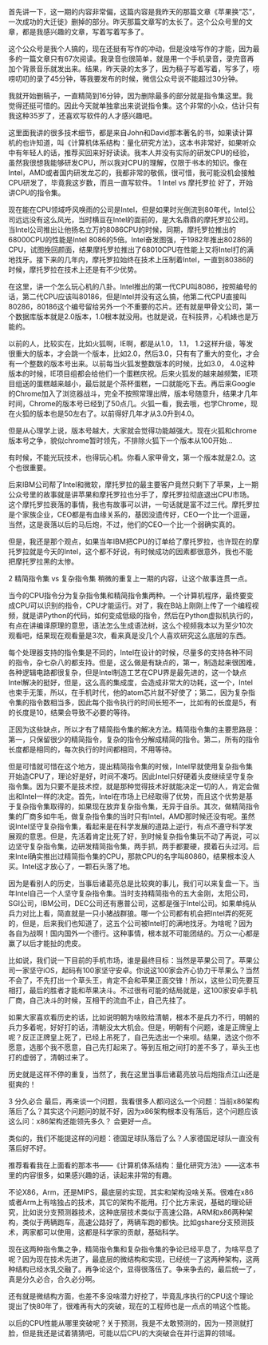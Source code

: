 首先讲一下，这一期的内容非常偏，这篇内容是我昨天的那篇文章《苹果换“芯”，一次成功的大迁徙》删掉的部分。昨天那篇文章写的太长了。这个公众号里的文章，都是我感兴趣的文章，写着写着写多了。


这个公众号是我个人搞的，现在还挺有写作的冲动，但是没啥写作的才能，因为最多的一篇文章只有67次阅读。我录音也很简单，就是用一个手机录音，录完音再加个背景音乐就发出来。结果，昨天录的太多了，因为稿子写着写着，写多了，唠唠叨叨的录了45分钟，等我要发布的时候，微信公众号说不能超过30分钟。

我就开始删稿子，一直精简到16分钟，因为删除最多的部分就是指令集这里。我觉得还挺可惜的。因此今天就单独拿出来说说指令集。这个非常的小众，估计只有我这种35岁了，还喜欢写软件的人才感兴趣吧。

这里面我讲的很多技术细节，都是来自John和David那本著名的书，如果读计算机的也许知道，叫《计算机体系结构：量化研究方法》，这本书非常好，如果听众中有年轻人的话，推荐买回来好好读读。我本人并没有实际的研发CPU的经验，虽然我很想我能够研发CPU，所以我对CPU的理解，仅限于书本的知识。像在Intel，AMD或者国内研发龙芯的，我都非常的敬佩，很可惜，我可能没机会接触CPU研发了，毕竟我这岁数，而且一直写软件。
1
Intel vs 摩托罗拉
好了，开始讲CPU的指令集。

现在能在CPU领域呼风唤雨的公司是Intel，但是如果时光倒流到80年代，Intel公司远远没有这么风光，当时横亘在Intel的面前的，是大名鼎鼎的摩托罗拉公司。当Intel公司推出让他扬名立万的8086CPU的时候，同期，摩托罗拉推出的68000CPU的性能是Intel 8086的5倍。Intel奋发图强，于1982年推出80286的CPU，试图挽回颜面，结果摩托罗拉推出了68010CPU在性能上又将Intel打的满地找牙。接下来的几年内，摩托罗拉始终在技术上压制着Intel，一直到80386的时候，摩托罗拉在技术上还是有不少优势。

在这里，讲一个怎么玩心机的八卦。Intel推出的第一代CPU叫8086，按照编号的话，第二代CPU应该叫80186，但是Intel并没有这么搞，他第二代CPU直接叫80286，80186这个编号留给另外一个不重要的芯片。还有就是甲骨文公司，第一个数据库版本就是2.0版本，1.0根本就没用。也就是说，在科技界，心机婊也是万能的。

以前的人，比较实在，比如火狐啊，IE啊，都是从1.0， 1.1， 1.2这样升级，等发很重大的版本，才会跳一个版本，比如2.0，然后3.0，只有有了重大的变化，才会有一个整数的版本号出来。以前每当火狐发整数版本的时候，比如3.0， 4.0这种版本的时候，IE项目组都会给他们一个蛋糕庆祝。后来火狐发的越来越频繁，IE项目组送的蛋糕越来越小，最后就是个茶杯蛋糕，一口就能吃下去。再后来Google的Chrome加入了浏览器战斗，完全不按照常理出牌，版本号随意升，结果才几年时间，Chrome的版本号已经到了50点几。火狐一看，我去哦，也学Chrome，现在火狐的版本也是50左右了。以前得好几年才从3.0升到4.0。

但是从心理学上说，版本号越大，大家就会觉得功能越强大。现在火狐和chrome版本号之争，貌似chrome暂时领先，不排除火狐下一个版本从100开始...

有时候，不能光玩技术，也得玩心机。你看人家甲骨文，第一个版本就是2.0。这个也很重要。

后来IBM公司帮了Intel和微软，摩托罗拉的最主要客户竟然只剩下了苹果，上一期公众号里的故事就是讲苹果和摩托罗拉也分手了，摩托罗拉彻底退出CPU市场。这个摩托罗拉衰落的事情，我也有故事可以讲，一句话就是富不过三代。摩托罗拉是个家族企业，CEO都是有血缘关系的，基因没遗传好，CEO一个比一个逗逼，当然，这是衰落以后的马后炮，不过，他们的CEO一个比一个弱确实真的。

但是，我还是那个观点，如果当年IBM把CPU的订单给了摩托罗拉，也许现在的摩托罗拉就是今天的Intel，这个都不好说，有时候成功的因素都很意外，我也不能把摩托罗拉黑的太惨。

2
精简指令集 vs 复杂指令集
稍微的重复上一期的内容，让这个故事连贯一点。

当今的CPU指令分为复杂指令集和精简指令集两种。一个计算机程序，最终要变成CPU可以识别的指令，CPU才能运行。对了，我在B站上刚刚上传了一个编程视频，就是讲Python的代码，如何变成低级的指令，然后在Python虚拟机执行的，有点在讲编译原理的意思，语法怎么生成语法树，这么个视频我本以为至少10次观看吧，结果现在观看量是3次，看来真是没几个人喜欢研究这么底层的东西。

每个处理器支持的指令集是不同的，Intel在设计的时候，尽量多的支持各种不同的指令，杂七杂八的都支持。但是，这么做是有缺点的，第一，制造起来很困难，各种逻辑电路都很复杂，但是Intel制造工艺在CPU界是最先进的，这一个缺点Intel解决的挺好，但是，这么高的集成度，会造成非常大的功耗，这一个，Intel也束手无策，所以，在手机时代，他的atom芯片就不好使了；第二，因为复杂指令集的指令数相当多，因此每个指令执行的时间长短不一，比如有的长度是5，有的长度是10，结果会导致不必要的等待。

正因为这些缺点，所以才有了精简指令集的解决方法。精简指令集的主要思路是：第一，只保留很少的精简指令，复杂的指令分解成精简的指令。第二，所有的指令长度都是相同的，每次执行的时间都相同，不用等待。

但是可惜就可惜在这个地方，提出精简指令集的时候，Intel早就使用复杂指令集开始造CPU了，理论好是好，时间不凑巧。因此Intel只好硬着头皮继续坚守复杂指令集。因为只要不是技术控，就是那种觉得技术好就能决定一切的人，肯定会做出和Intel一样的决定。首先，Intel在市场上已经取得了优势，而且这个优势是基于复杂指令集取得的，如果现在放弃复杂指令集，无异于自杀。其次，做精简指令集的厂商多如牛毛，做复杂指令集的当时只有Intel，AMD那时候还没有呢。虽然说Intel坚守复杂指令集，看起来是在科学发展的道路上逆行，有点不遵守科学发展观的意思。但是，先活着肯定比死了好，到时候复杂指令集玩不动了再说，可以边坚守复杂指令集，边研发精简指令集，两手抓，两手都要硬，摸着石头过河。后来Intel确实推出过精简指令集的CPU，那款CPU的名字叫80860，结果根本没人买。Intel这才放心了，一颗石头落了地。

因为是看别人的历史，当事后诸葛亮总是比较爽的事儿，我们可以来复盘一下。当年Intel自己一个人坚守复杂指令集。当时支持精简指令的五大金刚，太阳公司，SGI公司，IBM公司，DEC公司还有惠普公司，这都是强于Intel公司。如果单纯从兵力对比上看，简直就是一只小猪战群狼。哪一个公司都有机会把Intel弄的死死的，但是，后来我们也知道了，这五个公司被Intel打的满地找牙。为啥呢？因为各自为战啊！国内国外一个德行。这种事情，根本就不可能团结的。万众一心都是赢了以后才能扯的虎皮。

比如说，我们说一下目前的手机市场，谁是最终目标：当然是苹果公司了。苹果公司一家坚守iOS，起码有100家坚守安卓。你说这100家会齐心协力干苹果么？当然不会了，不先打出一个草头王，肯定不会和苹果正面交锋！所以，这些公司先要互相打，最后的胜者才能和苹果决斗。不过很有可能的结局就是，这100家安卓手机厂商，自己决斗的时候，互相干的流血不止，自己先挂了。

如果大家喜欢看历史的话，比如说明朝为啥败给清朝，根本不是兵力不行，明朝的兵力多着呢，好好打的话，清朝没太大机会。但是，明朝有个问题，谁是正牌皇上呢？反正正牌皇上死了，已经上吊死了，自己先选出一个来呗。结果，选这个你不愿意，选那个我不愿意，自己先打起来了。等到互相之间打的差不多了，草头王也打的虚弱了，清朝过来了。

历史就是这样不停的重复，当然了，我在这里当事后诸葛亮放马后炮指点江山还是挺爽的！

3
分久必合
最后，再来谈一个问题，我看很多人都问这么一个问题：当前x86架构落后了么？其实这个问题问的就不好，因为x86架构根本没有落后，这个问题应该这么问：x86架构还能领先多久？ 会更好一点。

类似的，我们不能提这样的问题：德国足球队落后了么？人家德国足球队一直没有落后好不好。

推荐看看我在上面看的那本书——《计算机体系结构：量化研究方法》——这本书里的内容很多，如果感兴趣的话，读起来非常的有趣。

不论X86，Arm，还是MIPS，最底层的实现，其实和架构没啥关系。很难在x86或者Arm上有啥独占的技术，其它的架构不能用。打个比方来说，基础的理论研究，比如说分支预测器技术，这种底层技术类似于高速公路，ARM和x86两种架构，类似于两辆跑车，高速公路好了，两辆车跑的都快。比如gshare分支预测技术，两家都可以使用，这都是科学家的贡献，基础科学。

现在这两种指令集之争，精简指令集和复杂指令集的争论已经平息了，为啥平息了呢？因为现在技术先进了，最底层的微结构和实现，已经统一了这两种架构，这两种结构已经水乳交融了。再争论这个，显得很落伍了。争来争去的，最后统一了，真是分久必合，合久必分啊。

还有就是微结构方面，也差不多没啥潜力好挖了，毕竟乱序执行的CPU这个理论提出了快80年了，很难再有大的突破，现在的工程师也是一点点的啃这个性能。

以后的CPU性能从哪里突破呢？关于预测，我是不太敢预测的，因为一预测就打脸，但是我还是试着猜猜吧，可能以后CPU的大突破会在并行运算的领域。
